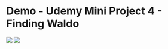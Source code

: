# Demo - Udemy Mini Project 4 - Finding Waldo
<img src="https://user-images.githubusercontent.com/48744669/59382926-142c6300-8d89-11e9-93bf-b668d45ad5aa.png"/>
<img src="https://user-images.githubusercontent.com/48744669/59382925-142c6300-8d89-11e9-84e2-874f22ce43b6.png"/>
